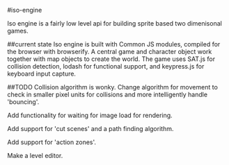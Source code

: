 #iso-engine

Iso engine is a fairly low level api for building sprite based two dimenisonal games.

##current state
Iso engine is built with Common JS modules, compiled for the browser with browserify. A central game and character object work together with map objects to create the world. The game uses SAT.js for collision detection, lodash for functional support, and keypress.js for keyboard input capture.

##TODO
Collision algorithm is wonky. Change algorithm for movement to check in smaller pixel units for collisions and more intelligently handle 'bouncing'.

Add functionality for waiting for image load for rendering.

Add support for 'cut scenes' and a path finding algorithm.

Add support for 'action zones'.

Make a level editor.